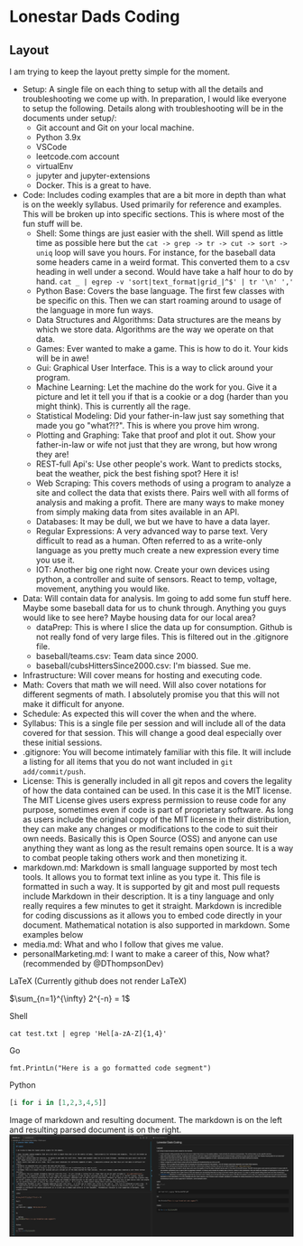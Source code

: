 # Lonestar Dads Coding

## Layout

I am trying to keep the layout pretty simple for the moment.  

* Setup: A single file on each thing to setup with all the details and troubleshooting we come up with.  In preparation, I would like everyone to setup the following.  Details along with troubleshooting will be in the documents under setup/:
    * Git account and Git on your local machine.
    * Python 3.9x
    * VSCode
    * leetcode.com account
    * virtualEnv
    * jupyter and jupyter-extensions
    * Docker.  This is a great to have.
* Code: Includes coding examples that are a bit more in depth than what is on the weekly syllabus.  Used primarily for reference and examples.  This will be broken up into specific sections.  This is where most of the fun stuff will be.
    * Shell: Some things are just easier with the shell.  Will spend as little time as possible here but the `cat -> grep -> tr -> cut -> sort -> uniq` loop will save you hours.  For instance, for the baseball data some headers came in a weird format.  This converted them to a csv heading in well under a second.  Would have take a half hour to do by hand.  `cat _ | egrep -v 'sort|text_format|grid_|^$' | tr '\n' ','`
    * Python Base: Covers the base language.  The first few classes with be specific on this.  Then we can start roaming around to usage of the language in more fun ways.
    * Data Structures and Algorithms:  Data structures are the means by which we store data.  Algorithms are the way we operate on that data.
    * Games: Ever wanted to make a game.  This is how to do it.  Your kids will be in awe!
    * Gui: Graphical User Interface.  This is a way to click around your program.
    * Machine Learning: Let the machine do the work for you.  Give it a picture and let it tell you if that is a cookie or a dog (harder than you might think).  This is currently all the rage.
    * Statistical Modeling: Did your father-in-law just say something that made you go "what?!?".  This is where you prove him wrong.
    * Plotting and Graphing: Take that proof and plot it out.  Show your father-in-law or wife not just that they are wrong, but how wrong they are!
    * REST-full Api's: Use other people's work.  Want to predicts stocks, beat the weather, pick the best fishing spot?  Here it is!
    * Web Scraping: This covers methods of using a program to analyze a site and collect the data that exists there.  Pairs well with all forms of analysis and making a profit.  There are many ways to make money from simply making data from sites available in an API.
    * Databases: It may be dull, we but we have to have a data layer.
    * Regular Expressions: A very advanced way to parse text.  Very difficult to read as a human.  Often referred to as a write-only language as you pretty much create a new expression every time you use it.
    * IOT: Another big one right now.  Create your own devices using python, a controller and suite of sensors.  React to temp, voltage, movement, anything you would like.
* Data: Will contain data for analysis.  Im going to add some fun stuff here.  Maybe some baseball data for us to chunk through.  Anything you guys would like to see here?  Maybe housing data for our local area?
    * dataPrep: This is where I slice the data up for consumption.  Github is not really fond of very large files.  This is filtered out in the .gitignore file.
    * baseball/teams.csv: Team data since 2000.
    * baseball/cubsHittersSince2000.csv: I'm biassed.  Sue me.
* Infrastructure: Will cover means for hosting and executing code.
* Math: Covers that math we will need.  Will also cover notations for different segments of math.  I absolutely promise you that this will not make it difficult for anyone.
* Schedule: As expected this will cover the when and the where.
* Syllabus: This is a single file per session and will include all of the data covered for that session.  This will change a good deal especially over these initial sessions.
* .gitignore: You will become intimately familiar with this file.  It will include a listing for all items that you do not want included in `git add/commit/push`.
* License: This is generally included in all git repos and covers the legality of how the data contained can be used.  In this case it is the MIT license. The MIT License gives users express permission to reuse code for any purpose, sometimes even if code is part of proprietary software. As long as users include the original copy of the MIT license in their distribution, they can make any changes or modifications to the code to suit their own needs.  Basically this is Open Source (OSS) and anyone can use anything they want as long as the result remains open source.  It is a way to combat people taking others work and then monetizing it.
* markdown.md: Markdown is small language supported by most tech tools.  It allows you to format text inline as you type it.  This file is formatted in such a way.  It is supported by git and most pull requests include Markdown in their description.  It is a tiny language and only really requires a few minutes to get it straight.  Markdown is incredible for coding discussions as it allows you to embed code directly in your document.  Mathematical notation is also supported in markdown.  Some examples below
* media.md: What and who I follow that gives me value.
* personalMarketing.md: I want to make a career of this, Now what?  (recommended by @DThompsonDev)

LaTeX (Currently github does not render LaTeX)

$\sum_{n=1}^{\infty} 2^{-n} = 1$

Shell

```shell
cat test.txt | egrep 'Hel[a-zA-Z]{1,4}'
```

Go

```golang
fmt.PrintLn("Here is a go formatted code segment")
```

Python

```python
[i for i in [1,2,3,4,5]]
```

Image of markdown and resulting document.  The markdown is on the left and resulting parsed document is on the right.
![Markdown](data/images/markdown.png)
